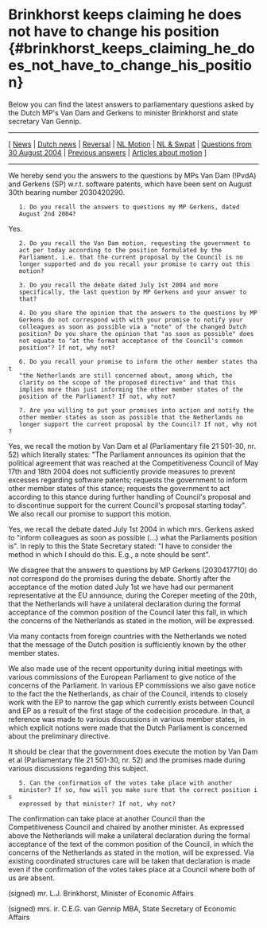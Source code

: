# Brinkhorst keeps claiming he does not have to change his position {#brinkhorst_keeps_claiming_he_does_not_have_to_change_his_position}

Below you can find the latest answers to parliamentary questions asked
by the Dutch MP\'s Van Dam and Gerkens to minister Brinkhorst and state
secretary Van Gennip.

------------------------------------------------------------------------

\[ [ News](SwpatcninoEn "wikilink") \| [ Dutch
news](SwpatcninoNl "wikilink") \| [ Reversal](ConsRevers04En "wikilink")
\| [ NL Motion](NlMot040701En "wikilink") \| [ NL &
Swpat](SwpatnlEn "wikilink") \| [ Questions from 30 August
2004](NLParlpreti040830En "wikilink") \| [ Previous
answers](NlParl040802En "wikilink") \| [ Articles about
motion](NlMot040709En "wikilink") \]

------------------------------------------------------------------------

We hereby send you the answers to the questions by MPs Van Dam (!PvdA)
and Gerkens (SP) w.r.t. software patents, which have been sent on August
30th bearing number 2030420290.

`   1. Do you recall the answers to questions my MP Gerkens, dated`\
`   August 2nd 2004?`

Yes.

`   2. Do you recall the Van Dam motion, requesting the government to`\
`   act per today according to the position formulated by the`\
`   Parliament, i.e. that the current proposal by the Council is no`\
`   longer supported and do you recall your promise to carry out this`\
`   motion?`

`   3. Do you recall the debate dated July 1st 2004 and more`\
`   specifically, the last question by MP Gerkens and your answer to`\
`   that?`

`   4. Do you share the opinion that the answers to the questions by MP`\
`   Gerkens do not correspond with with your promise to notify your`\
`   colleagues as soon as possible via a "note" of the changed Dutch`\
`   position? Do you share the opinion that "as soon as possible" does`\
`   not equate to "at the format acceptance of the Council's common`\
`   position"? If not, why not?`

`   6. Do you recall your promise to inform the other member states that`\
`   "the Netherlands are still concerned about, among which, the`\
`   clarity on the scope of the proposed directive" and that this`\
`   implies more than just informing the other member states of the`\
`   position of the Parliament? If not, why not?`

`   7. Are you willing to put your promises into action and notify the`\
`   other member states as soon as possible that the Netherlands no`\
`   longer support the current proposal by the Council? If not, why not?`

Yes, we recall the motion by Van Dam et al (Parliamentary file 21
501-30, nr. 52) which literally states: \"The Parliament announces its
opinion that the political agreement that was reached at the
Competitiveness Council of May 17th and 18th 2004 does not sufficiently
provide measures to prevent excesses regarding software patents;
requests the government to inform other member states of this stance;
requests the government to act according to this stance during further
handling of Council\'s proposal and to discontinue support for the
current Council\'s proposal starting today\". We also recall our promise
to support this motion.

Yes, we recall the debate dated July 1st 2004 in which mrs. Gerkens
asked to \"inform colleagues as soon as possible (\...) what the
Parliaments position is\". In reply to this the State Secretary stated:
\"I have to consider the method in which I should do this. E.g., a note
should be sent\".

We disagree that the answers to questions by MP Gerkens (2030417710) do
not correspond do the promises during the debate. Shortly after the
acceptance of the motion dated July 1st we have had our permanent
representative at the EU announce, during the Coreper meeting of the
20th, that the Netherlands will have a unilateral declaration during the
formal acceptance of the common position of the Council later this fall,
in which the concerns of the Netherlands as stated in the motion, will
be expressed.

Via many contacts from foreign countries with the Netherlands we noted
that the message of the Dutch position is sufficiently known by the
other member states.

We also made use of the recent opportunity during initial meetings with
various commissions of the European Parliament to give notice of the
concerns of the Parliament. In various EP commissions we also gave
notice to the fact the the Netherlands, as chair of the Council, intends
to closely work with the EP to narrow the gap which currently exists
between Council and EP as a result of the first stage of the codecision
procedure. In that, a reference was made to various discussions in
various member states, in which explicit notions were made that the
Dutch Parliament is concerned about the preliminary directive.

It should be clear that the government does execute the motion by Van
Dam et al (Parliamentary file 21 501-30, nr. 52) and the promises made
during various discussions regarding this subject.

`   5. Can the confirmation of the votes take place with another`\
`   minister? If so, how will you make sure that the correct position is`\
`   expressed by that minister? If not, why not?`

The confirmation can take place at another Council than the
Competitiveness Council and chaired by another minister. As expressed
above the Netherlands will make a unilateral declaration during the
formal acceptance of the text of the common position of the Council, in
which the concerns of the Netherlands as stated in the motion, will be
expressed. Via existing coordinated structures care will be taken that
declaration is made even if the confirmation of the votes takes place at
a Council where both of us are absent.

(signed) mr. L.J. Brinkhorst, Minister of Economic Affairs

(signed) mrs. ir. C.E.G. van Gennip MBA, State Secretary of Economic
Affairs
